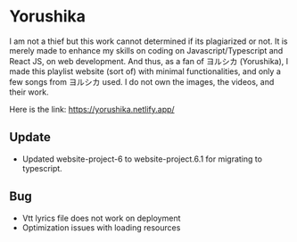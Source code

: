 # Yorushika

I am not a thief but this work cannot determined if its plagiarized or not. It is merely made to enhance my skills on coding on Javascript/Typescript and React JS, on web development. And thus, as a fan of ヨルシカ (Yorushika), I made this playlist website (sort of) with minimal functionalities, and only a few songs from ヨルシカ used. I do not own the images, the videos, and their work.

Here is the link: https://yorushika.netlify.app/

## Update
- Updated website-project-6 to website-project.6.1 for migrating to typescript.

## Bug
- Vtt lyrics file does not work on deployment
- Optimization issues with loading resources
